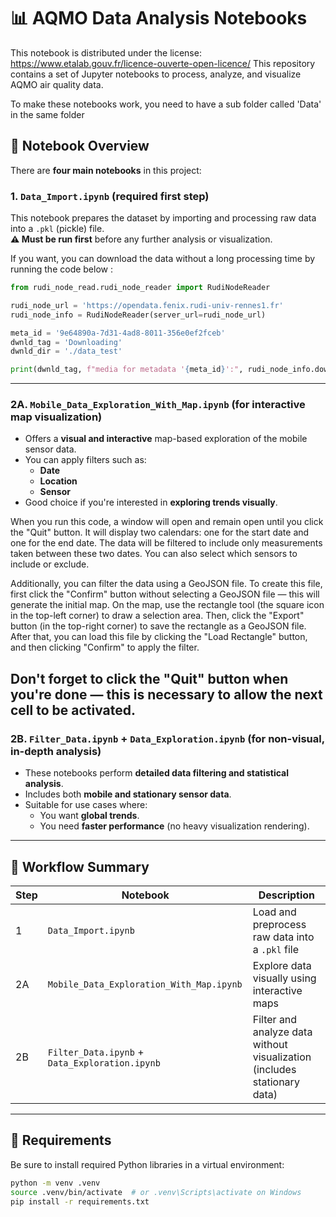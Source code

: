 # 📊 AQMO Data Analysis Notebooks
This notebook is distributed under the license: https://www.etalab.gouv.fr/licence-ouverte-open-licence/
This repository contains a set of Jupyter notebooks to process, analyze, and visualize AQMO air quality data.

To make these notebooks work, you need to have a sub folder called 'Data' in the same folder

## 🔧 Notebook Overview

There are **four main notebooks** in this project:

### 1. `Data_Import.ipynb` (**required first step**)
This notebook prepares the dataset by importing and processing raw data into a `.pkl` (pickle) file.  
**⚠️ Must be run first** before any further analysis or visualization.

If you want, you can download the data without a long processing time by running the code below :

```python
from rudi_node_read.rudi_node_reader import RudiNodeReader

rudi_node_url = 'https://opendata.fenix.rudi-univ-rennes1.fr'
rudi_node_info = RudiNodeReader(server_url=rudi_node_url)

meta_id = '9e64890a-7d31-4ad8-8011-356e0ef2fceb'
dwnld_tag = 'Downloading'
dwnld_dir = './data_test'

print(dwnld_tag, f"media for metadata '{meta_id}':", rudi_node_info.download_files_for_metadata(meta_id, dwnld_dir))
```

---

### 2A. `Mobile_Data_Exploration_With_Map.ipynb` (for interactive map visualization)

- Offers a **visual and interactive** map-based exploration of the mobile sensor data.
- You can apply filters such as:
  - **Date**
  - **Location**
  - **Sensor**
- Good choice if you're interested in **exploring trends visually**.

When you run this code, a window will open and remain open until you click the "Quit" button. It will display two calendars: one for the start date and one for the end date. The data will be filtered to include only measurements taken between these two dates. You can also select which sensors to include or exclude.

Additionally, you can filter the data using a GeoJSON file. To create this file, first click the "Confirm" button without selecting a GeoJSON file — this will generate the initial map. On the map, use the rectangle tool (the square icon in the top-left corner) to draw a selection area. Then, click the "Export" button (in the top-right corner) to save the rectangle as a GeoJSON file. After that, you can load this file by clicking the "Load Rectangle" button, and then clicking "Confirm" to apply the filter.

Don't forget to click the "Quit" button when you're done — this is necessary to allow the next cell to be activated.
---

### 2B. `Filter_Data.ipynb` + `Data_Exploration.ipynb` (for non-visual, in-depth analysis)

- These notebooks perform **detailed data filtering and statistical analysis**.
- Includes both **mobile and stationary sensor data**.
- Suitable for use cases where:
  - You want **global trends**.
  - You need **faster performance** (no heavy visualization rendering).

---

## 🚀 Workflow Summary

| Step | Notebook                          | Description                                                               |
|------|-----------------------------------|---------------------------------------------------------------------------|
| 1    | `Data_Import.ipynb`              | Load and preprocess raw data into a `.pkl` file                           |
| 2A   | `Mobile_Data_Exploration_With_Map.ipynb` | Explore data visually using interactive maps                             |
| 2B   | `Filter_Data.ipynb` + `Data_Exploration.ipynb` | Filter and analyze data without visualization (includes stationary data) |

---

## 📁 Requirements

Be sure to install required Python libraries in a virtual environment:

```bash
python -m venv .venv
source .venv/bin/activate  # or .venv\Scripts\activate on Windows
pip install -r requirements.txt
```
